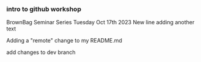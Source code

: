### intro to github workshop
BrownBag Seminar Series
Tuesday Oct 17th 2023
New line adding another text


Adding a "remote" change to my README.md

add changes to dev branch 